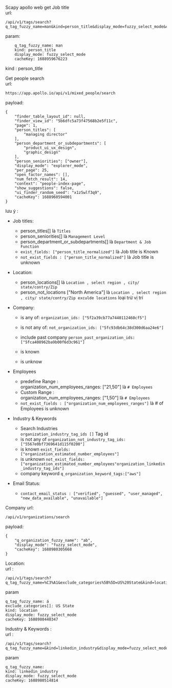 Scapy apollo web
get Job title  
url:
```
/api/v1/tags/search?q_tag_fuzzy_name=man&kind=person_title&display_mode=fuzzy_select_mode&cacheKey=1688959676223
```
param:
```
    q_tag_fuzzy_name: man
    kind: person_title
    display_mode: fuzzy_select_mode
    cacheKey: 1688959676223
```

kind : person_title

Get people search  
url:
```
https://app.apollo.io/api/v1/mixed_people/search
```
payload:  
```
{
    "finder_table_layout_id": null,
    "finder_view_id": "5b6dfc5a73f47568b2e5f11c",
    "page": 1,
    "person_titles": [
        "managing director"
    ],
    "person_department_or_subdepartments": [
        "product_ui_ux_design",
        "graphic_design"
    ],
    "person_seniorities": ["owner"],
    "display_mode": "explorer_mode",
    "per_page": 25,
    "open_factor_names": [],
    "num_fetch_result": 14,
    "context": "people-index-page",
    "show_suggestions": false,
    "ui_finder_random_seed": "x1z5wlf3q9",
    "cacheKey": 1688960594001
}
```
lưu ý :   
* Job titles:  
    + person_titles[] là `Titles`  
    + person_seniorities[] là `Management Level`   
    + person_department_or_subdepartments[] là `Department & Job Function` 
    + `exist_fields: ["person_title_normalized"]` là Job title is Known  
    + `not_exist_fields : ["person_title_normalized"]` là Job title is unknown
* Location:    
    + person_locations[] là `Location , select region , city/ state/contry/Zip`  
    + person_not_locations ["North America"] là `Location , select region , city/ state/contry/Zip exculde locations` loại trừ vị trí  
* Company:
    + is any of:
    `organization_ids: ["5f2a39cb77a7440112460cf5"]`
    + is not any of:
    `not_organization_ids: ["5fc93db64c38d300d6aa24e6"]`
    + include past company
    `person_past_organization_ids:["5fca408962ba9b00f6d3c961"]`
    + is known

    + is unknow

* Employees  
    + predefine Range :  
    organization_num_employees_ranges: ["21,50"] là `# Employees`
    + Custom Range :   
    organization_num_employees_ranges: ["1,50"] là `# Employees`
    + `not_exist_fields : ["organization_num_employees_ranges"]` là # of Employees is unknown
* Industry & Keywords  
    + Search Industries  
    `organization_industry_tag_ids []`  Tag id 
    + is not any of 
     `organization_not_industry_tag_ids: ["5567e0bf7369641d115f0200"]`
    + is known
    `exist_fields: ["organization_estimated_number_employees"]`
    + is unknown
    `not_exist_fields:["organization_estimated_number_employees"organization_linkedin_industry_tag_ids"]`
    + company keyword `q_organization_keyword_tags:["aws"]`
* Email Status: 
    + `contact_email_status :
["verified", "guessed", "user_managed", "new_data_available", "unavailable"]`  




Company
url:
```
/api/v1/organizations/search
```
payload:   
```
{
    "q_organization_fuzzy_name": "ab",
    "display_mode": "fuzzy_select_mode",
    "cacheKey": 1688980305668
}
```
Location:  
url :  
```
/api/v1/tags/search?q_tag_fuzzy_name=%C3%A1&exclude_categories%5B%5D=US%20State&kind=location&display_mode=fuzzy_select_mode&cacheKey=1688980440347
```
param
```
q_tag_fuzzy_name: á
exclude_categories[]: US State
kind: location
display_mode: fuzzy_select_mode
cacheKey: 1688980440347
```


Industry & Keywords :  
url :  
```
/api/v1/tags/search?q_tag_fuzzy_name=&kind=linkedin_industry&display_mode=fuzzy_select_mode&cacheKey=1688980514814
```
param
```
q_tag_fuzzy_name: 
kind: linkedin_industry
display_mode: fuzzy_select_mode
cacheKey: 1688980514814
```
